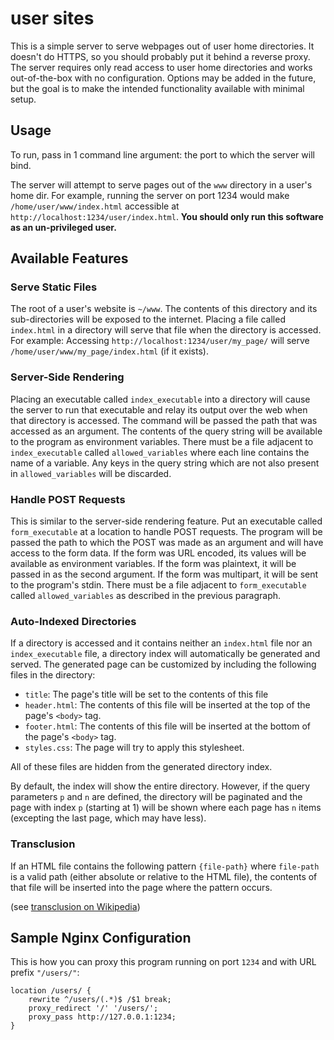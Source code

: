 # user sites

This is a simple server to serve webpages out of user home directories. It doesn't
do HTTPS, so you should probably put it behind a reverse proxy. The server requires
only read access to user home directories and works out-of-the-box with no configuration.
Options may be added in the future, but the goal is to make the intended functionality
available with minimal setup.

## Usage
To run, pass in 1 command line argument: the port to which the
server will bind.

The server will attempt to serve pages out of the ``www`` directory in a user's
home dir. For example, running the server on port 1234 would make
``/home/user/www/index.html`` accessible at
``http://localhost:1234/user/index.html``.
**You should only run this software as an un-privileged user.**

## Available Features

### Serve Static Files
The root of a user's website is ``~/www``. The contents of this directory and its
sub-directories will be exposed to the internet. Placing a file called ``index.html``
in a directory will serve that file when the directory is accessed. For example:
Accessing ``http://localhost:1234/user/my_page/`` will serve
``/home/user/www/my_page/index.html`` (if it exists).

### Server-Side Rendering
Placing an executable called ``index_executable`` into a directory will cause the
server to run that executable and relay its output over the web when that directory
is accessed. The command will be passed the path that was accessed as an argument.
The contents of the query string will be available to the program as environment
variables. There must be a file adjacent to ``index_executable`` called
``allowed_variables`` where each line contains the name of a variable. Any
keys in the query string which are not also present in ``allowed_variables``
will be discarded.

### Handle POST Requests
This is similar to the server-side rendering feature. Put an executable called
``form_executable`` at a location to handle POST requests. The program will be
passed the path to which the POST was made as an argument and will have access
to the form data. If the form was URL encoded, its values will be available as
environment variables. If the form was plaintext, it will be passed in as the
second argument. If the form was multipart, it will be sent to the program's
stdin. There must be a file adjacent to ``form_executable`` called
``allowed_variables`` as described in the previous paragraph.

### Auto-Indexed Directories
If a directory is accessed and it contains neither an ``index.html`` file nor an
``index_executable`` file, a directory index will automatically be generated and
served. The generated page can be customized by including the following files in
the directory:

- ``title``: The page's title will be set to the contents of this file
- ``header.html``: The contents of this file will be inserted at the top of the
    page's ``<body>`` tag.
- ``footer.html``: The contents of this file will be inserted at the bottom of
    the page's ``<body>`` tag.
- ``styles.css``: The page will try to apply this stylesheet.

All of these files are hidden from the generated directory index.

By default, the index will show the entire directory. However, if the query
parameters `p` and `n` are defined, the directory will be paginated and the
page with index `p` (starting at 1) will be shown where each page has `n` items
(excepting the last page, which may have less).

### Transclusion
If an HTML file contains the following pattern `{file-path}` where `file-path`
is a valid path (either absolute or relative to the HTML file), the contents
of that file will be inserted into the page where the pattern occurs.

(see [transclusion on Wikipedia](https://en.wikipedia.org/wiki/Help:Transclusion))

## Sample Nginx Configuration
This is how you can proxy this program running on port ``1234`` and with URL
prefix `"/users/"`:
```nginx
location /users/ {
    rewrite ^/users/(.*)$ /$1 break;
    proxy_redirect '/' '/users/';
    proxy_pass http://127.0.0.1:1234;
}
```
